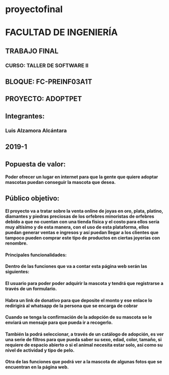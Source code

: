# proyectofinal

# FACULTAD DE INGENIERÍA
 
## TRABAJO FINAL
 
### CURSO: TALLER DE SOFTWARE II
## BLOQUE: FC-PREINF03A1T


## PROYECTO: ADOPTPET


## Integrantes:
###	Luis Alzamora Alcántara


## 2019-1


## Popuesta de valor:
#### Poder ofrecer un lugar en internet para que la gente que quiere adoptar mascotas puedan conseguir la mascota que desea.

## Público objetivo:
 

#### El proyecto va a tratar sobre la venta online de joyas en oro, plata, platino, diamantes y piedras preciosas de los orfebres minoristas de orfebres debido a que no cuentan con una tienda física y el costo para ellos sería muy altísimo y de esta manera, con el uso de esta plataforma, ellos puedan generar ventas e ingresos y así puedan llegar a los clientes que tampoco pueden comprar este tipo de productos en ciertas joyerías con renombre.


#### Principales   funcionalidades:
#### Dentro de las funciones que va a contar esta página web serán las siguientes:

#### El usuario para poder poder adquirir la mascota y tendrá que registrarse a través de un formulario.
 
#### Habra un link de donativo para que deposite el monto y ese enlace lo redirigirá  al whatsapp de la persona que se encarga de cobrar

#### Cuando se tenga la confirmación de la adopción de su mascota se le enviará un mensaje para que pueda ir a recogerlo.

#### También la podrá seleccionar, a través de un catálogo de adopción,  es ver una serie de filtros para que pueda saber su sexo, edad, color, tamaño, si requiere de espacio abierto o si el animal necesita estar solo, asi como su nivel de actividad y tipo de pelo.

#### Otra de las funciones que podrá ver a la mascota de algunas fotos que se encuentran en la página web.
